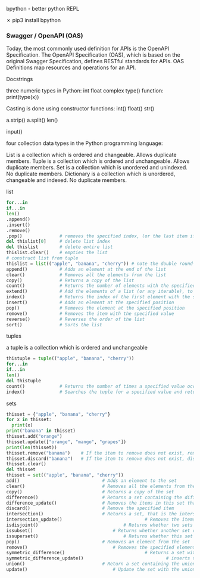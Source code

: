 
bpython - better python REPL

✗ pip3 install bpython


### Swagger / OpenAPI (OAS)

Today, the most commonly used definition for APIs is the OpenAPI Specification. The OpenAPI Specification (OAS), which is based on the original Swagger Specification, defines RESTful standards for APIs. OAS Definitions map resources and operations for an API.


Docstrings

three numeric types in Python: int float complex
type() function: print(type(x))

Casting is done using constructor functions: int() float() str()

a.strip()
a.split()
len()

input()

four collection data types in the Python programming language:

List is a collection which is ordered and changeable. Allows duplicate members.
Tuple is a collection which is ordered and unchangeable. Allows duplicate members.
Set is a collection which is unordered and unindexed. No duplicate members.
Dictionary is a collection which is unordered, changeable and indexed. No duplicate members.

list

```py
for...in
if...in
len()
.append()
.insert()
.remove()
.pop()              # removes the specified index, (or the last item if index is not specified):
del thislist[0]     # delete list index
del thislist        # delete entire list
thislist.clear()    # empties the list
# construct list from tuple
thislist = list(("apple", "banana", "cherry")) # note the double round-brackets
append()	        # Adds an element at the end of the list
clear()	            # Removes all the elements from the list
copy()	            # Returns a copy of the list
count()	            # Returns the number of elements with the specified value
extend()	        # Add the elements of a list (or any iterable), to the end of the current list
index()	            # Returns the index of the first element with the specified value
insert()	        # Adds an element at the specified position
pop()	            # Removes the element at the specified position
remove()	        # Removes the item with the specified value
reverse()	        # Reverses the order of the list
sort()	            # Sorts the list
```

tuples

a tuple is a collection which is ordered and unchangeable

```py
thistuple = tuple(("apple", "banana", "cherry"))
for...in
if...in
len()
del thistuple
count()	            # Returns the number of times a specified value occurs in a tuple
index()	            # Searches the tuple for a specified value and returns the position of where it was found
```

sets

```py
thisset = {"apple", "banana", "cherry"}
for x in thisset:
  print(x)
print("banana" in thisset)
thisset.add("orange")
thisset.update(["orange", "mango", "grapes"])
print(len(thisset))
thisset.remove("banana")    # If the item to remove does not exist, remove() will raise an error.
thisset.discard("banana")   # If the item to remove does not exist, discard() will NOT raise an error.
thisset.clear()
del thisset
thisset = set(("apple", "banana", "cherry"))
add()   	                        # Adds an element to the set
clear() 	                        # Removes all the elements from the set
copy()  	                        # Returns a copy of the set
difference()    	                # Returns a set containing the difference between two or more sets
difference_update() 	            # Removes the items in this set that are also included in another, specified set
discard()   	                    # Remove the specified item
intersection()  	                # Returns a set, that is the intersection of two other sets
intersection_update()   	                        # Removes the items in this set that are not present in other, specified set(s)
isdisjoint()    	                        # Returns whether two sets have a intersection or not
issubset()  	                        # Returns whether another set contains this set or not
issuperset()    	                        # Returns whether this set contains another set or not
pop()   	                        # Removes an element from the set
remove()    	                        # Removes the specified element
symmetric_difference()  	                        # Returns a set with the symmetric differences of two sets
symmetric_difference_update()   	                        # inserts the symmetric differences from this set and another
union() 	                        # Return a set containing the union of sets
update()    	                        # Update the set with the union of this set and others
```



